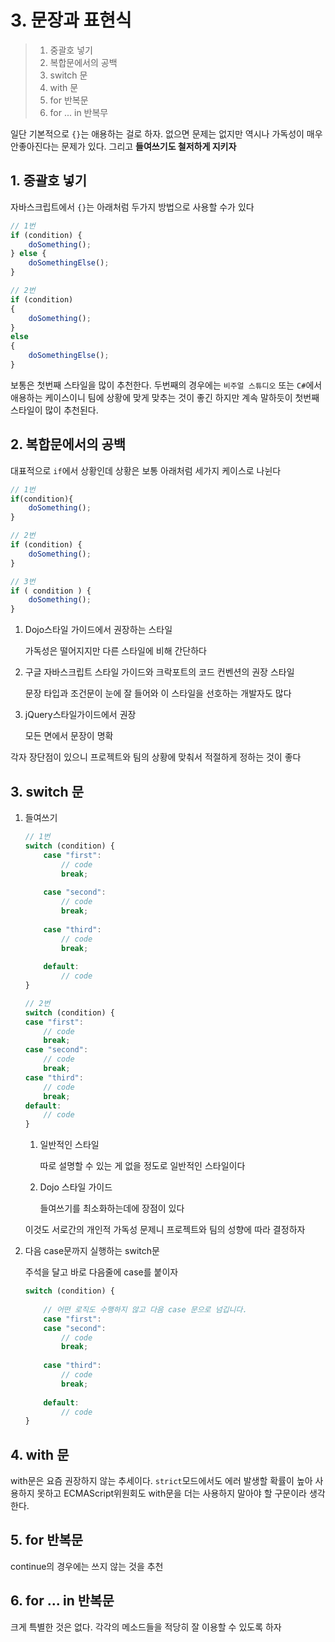 # 3. 문장과 표현식

> 1. 중괄호 넣기
> 2. 복합문에서의 공백
> 3. switch 문
> 4. with 문
> 5. for 반복문
> 6. for ... in 반복무

일단 기본적으로 `{}`는 애용하는 걸로 하자. 없으면 문제는 없지만 역시나 가독성이 매우 안좋아진다는 문제가 있다. 그리고 **들여쓰기도 철저하게 지키자**

## 1. 중괄호 넣기

자바스크립트에서 `{}`는 아래처럼 두가지 방법으로 사용할 수가 있다

```javascript
// 1번
if (condition) {
    doSomething();
} else {
    doSomethingElse();
}

// 2번
if (condition) 
{
    doSomething();
} 
else 
{
    doSomethingElse();
}
```

보통은 첫번째 스타일을 많이 추천한다. 두번째의 경우에는 `비주얼 스튜디오` 또는 `C#`에서 애용하는 케이스이니 팀에 상황에 맞게 맞추는 것이 좋긴 하지만 계속 말하듯이 첫번째 스타일이 많이 추천된다.

## 2. 복합문에서의 공백

대표적으로 `if`에서 상황인데 상황은 보통 아래처럼 세가지 케이스로 나뉜다

```javascript
// 1번
if(condition){
    doSomething();
}

// 2번
if (condition) {
    doSomething();
}

// 3번
if ( condition ) {
    doSomething();
}
```

1. Dojo스타일 가이드에서 권장하는 스타일

   가독성은 떨어지지만 다른 스타일에 비해 간단하다

2. 구글 자바스크립트 스타일 가이드와 크락포트의 코드 컨벤션의 권장 스타일

   문장 타입과 조건문이 눈에 잘 들어와 이 스타일을 선호하는 개발자도 많다

3. jQuery스타일가이드에서 권장

   모든 면에서 문장이 명확

각자 장단점이 있으니 프로젝트와 팀의 상황에 맞춰서 적절하게 정하는 것이 좋다

## 3. switch 문

1. 들여쓰기

   ```javascript
   // 1번
   switch (condition) {
       case "first":
           // code
           break;
           
       case "second":
           // code
           break;
           
       case "third":
           // code
           break;
           
       default:
           // code
   }
   
   // 2번
   switch (condition) {
   case "first":
       // code
       break;
   case "second":
       // code
       break;
   case "third":
       // code
       break;
   default:
       // code
   }
   ```

   1. 일반적인 스타일

      따로 설명할 수 있는 게 없을 정도로 일반적인 스타일이다

   2. Dojo 스타일 가이드

      들여쓰기를 최소화하는데에 장점이 있다

   이것도 서로간의 개인적 가독성 문제니 프로젝트와 팀의 성향에 따라 결정하자

2. 다음 case문까지 실행하는 switch문

   주석을 달고 바로 다음줄에 case를 붙이자

   ```javascript
   switch (condition) {
           
       // 어떤 로직도 수행하지 않고 다음 case 문으로 넘깁니다.
       case "first":
       case "second":
           // code
           break;
           
       case "third":
           // code
           break;
           
       default:
           // code
   }
   ```

## 4. with 문

with문은 요즘 권장하지 않는 추세이다. `strict`모드에서도 에러 발생할 확률이 높아 사용하지 못하고 ECMAScript위원회도 with문을 더는 사용하지 말아야 할 구문이라 생각한다.

## 5. for 반복문

continue의 경우에는 쓰지 않는 것을 추천

## 6. for ... in 반복문

크게 특별한 것은 없다. 각각의 메소드들을 적당히 잘 이용할 수 있도록 하자